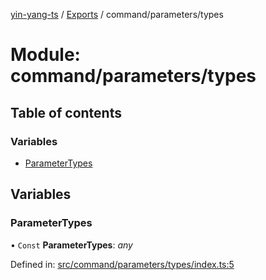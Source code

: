 [yin-yang-ts](../README.md) / [Exports](../modules.md) / command/parameters/types

# Module: command/parameters/types

## Table of contents

### Variables

- [ParameterTypes](command_parameters_types.md#parametertypes)

## Variables

### ParameterTypes

• `Const` **ParameterTypes**: *any*

Defined in: [src/command/parameters/types/index.ts:5](https://github.com/DetroitWhiskey136/ying-yang-ts/blob/112e06c/src/command/parameters/types/index.ts#L5)
